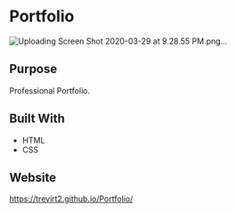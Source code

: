 # Portfolio
![Uploading Screen Shot 2020-03-29 at 9.28.55 PM.png…]()


## Purpose
Professional Portfolio. 

## Built With
* HTML
* CSS

## Website
https://trevirt2.github.io/Portfolio/
